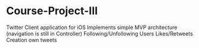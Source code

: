 # Course-Project-III
Twitter Client application for iOS
Implements simple MVP architecture (navigation is still in Controller)
Following/Unfollowing Users
Likes/Retweets
Creation own tweets
